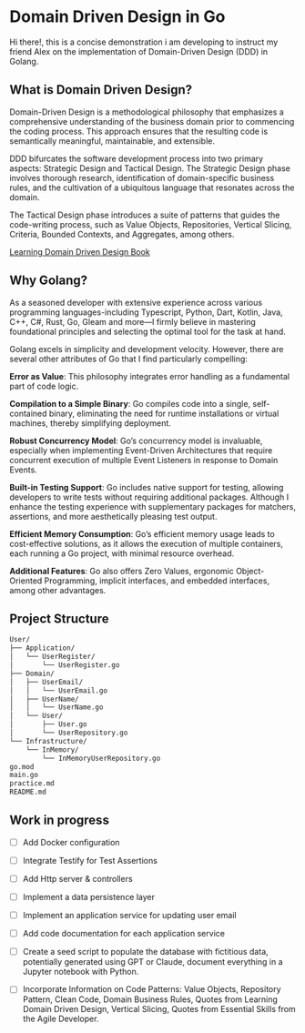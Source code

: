 # Domain Driven Design in Go
Hi there!, this is a concise demonstration i am developing to instruct my friend Alex on the implementation of Domain-Driven Design (DDD) in Golang.


## What is Domain Driven Design?
Domain-Driven Design is a methodological philosophy that emphasizes a comprehensive understanding of the business domain prior to commencing the coding process. This approach ensures that the resulting code is semantically meaningful, maintainable, and extensible.

DDD bifurcates the software development process into two primary aspects: Strategic Design and Tactical Design. The Strategic Design phase involves thorough research, identification of domain-specific business rules, and the cultivation of a ubiquitous language that resonates across the domain.

The Tactical Design phase introduces a suite of patterns that guides the code-writing process, such as Value Objects, Repositories, Vertical Slicing, Criteria, Bounded Contexts, and Aggregates, among others.

[Learning Domain Driven Design Book](./assets/images/learning-domain-driven-design-book.png)


## Why Golang?
As a seasoned developer with extensive experience across various programming languages-including Typescript, Python, Dart, Kotlin, Java, C++, C#, Rust, Go, Gleam and more—I firmly believe in mastering foundational principles and selecting the optimal tool for the task at hand.

Golang excels in simplicity and development velocity. However, there are several other attributes of Go that I find particularly compelling:

**Error as Value**: This philosophy integrates error handling as a fundamental part of code logic.

**Compilation to a Simple Binary**: Go compiles code into a single, self-contained binary, eliminating the need for runtime installations or virtual machines, thereby simplifying deployment.

**Robust Concurrency Model**: Go’s concurrency model is invaluable, especially when implementing Event-Driven Architectures that require concurrent execution of multiple Event Listeners in response to Domain Events.

**Built-in Testing Support**: Go includes native support for testing, allowing developers to write tests without requiring additional packages. Although I enhance the testing experience with supplementary packages for matchers, assertions, and more aesthetically pleasing test output.

**Efficient Memory Consumption**: Go’s efficient memory usage leads to cost-effective solutions, as it allows the execution of multiple containers, each running a Go project, with minimal resource overhead.

**Additional Features**: Go also offers Zero Values, ergonomic Object-Oriented Programming, implicit interfaces, and embedded interfaces, among other advantages.


## Project Structure
```bash
User/
├── Application/
│   └── UserRegister/
│       └── UserRegister.go
├── Domain/
│   ├── UserEmail/
│   │   └── UserEmail.go
│   ├── UserName/
│   │   └── UserName.go
│   └── User/
│       ├── User.go
│       └── UserRepository.go
└── Infrastructure/
    └── InMemory/
        └── InMemoryUserRepository.go
go.mod
main.go
practice.md
README.md
```

## Work in progress
- [ ] Add Docker configuration
- [ ] Integrate Testify for Test Assertions
- [ ] Add Http server & controllers
- [ ] Implement a data persistence layer
- [ ] Implement an application service for updating user email
- [ ] Add code documentation for each application service
- [ ] Create a seed script to populate the database with fictitious data, potentially generated using GPT or Claude, document everything in a Jupyter notebook with Python.
- [ ] Incorporate Information on Code Patterns: Value Objects, Repository Pattern, Clean Code, Domain Business Rules, Quotes from Learning Domain Driven Design, Vertical Slicing, Quotes from Essential Skills from the Agile Developer.

